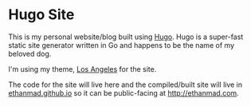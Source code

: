 # Hugo Site
  This is my personal website/blog built using [Hugo](http://gohugo.io).
  Hugo is a super-fast static site generator written in Go and happens to be the name of my beloved dog.

  I'm using my theme, [Los Angeles](https://github.com/ethanmad/hugo-theme-losangeles) for the site.

  The code for the site will live here and the compiled/built site will live in [ethanmad.github.io](https://github.com/ethanmad/ethanmad.github.io) so it can be public-facing at http://ethanmad.com.


